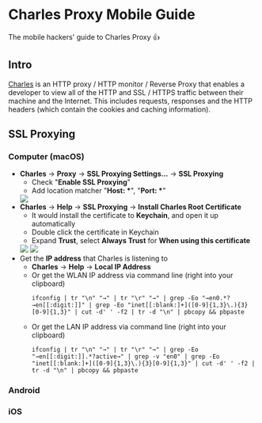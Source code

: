 # Charles Proxy Mobile Guide
The mobile hackers' guide to Charles Proxy :thumbsup:

## Intro

[Charles](https://www.charlesproxy.com/) is an HTTP proxy / HTTP monitor / Reverse Proxy that enables a developer to view all of the HTTP and SSL / HTTPS traffic between their machine and the Internet. This includes requests, responses and the HTTP headers (which contain the cookies and caching information).

## SSL Proxying

### Computer (macOS)

* **Charles** -> **Proxy** -> **SSL Proxying Settings...** -> **SSL Proxying**
    * Check "**Enable SSL Proxying**"
    * Add location matcher "**Host: &ast;**", "**Port: &ast;**"
    <img src="https://github.com/thyrlian/Charles-Proxy-Mobile-Guide/blob/master/Screenshots/macOS/SSL-Proxying-Settings.png">
* **Charles** -> **Help** -> **SSL Proxying** -> **Install Charles Root Certificate**
    * It would install the certificate to **Keychain**, and open it up automatically
    * Double click the certificate in Keychain
    * Expand **Trust**, select **Always Trust** for **When using this certificate**
    <img src="https://github.com/thyrlian/Charles-Proxy-Mobile-Guide/blob/master/Screenshots/macOS/Root-Certificate-not-trusted.png">
    <img src="https://github.com/thyrlian/Charles-Proxy-Mobile-Guide/blob/master/Screenshots/macOS/Root-Certificate-trusted.png">
* Get the **IP address** that Charles is listening to
    * **Charles** -> **Help** -> **Local IP Address**
    * Or get the WLAN IP address via command line (right into your clipboard)
        ```shell
        ifconfig | tr "\n" "→" | tr "\r" "→" | grep -Eo "→en0.*?→en[[:digit:]]" | grep -Eo "inet[[:blank:]+]([0-9]{1,3}\.){3}[0-9]{1,3}" | cut -d' ' -f2 | tr -d "\n" | pbcopy && pbpaste
        ```
    * Or get the LAN IP address via command line (right into your clipboard)
        ```shell
        ifconfig | tr "\n" "→" | tr "\r" "→" | grep -Eo "→en[[:digit:]].*?active→" | grep -v "en0" | grep -Eo "inet[[:blank:]+]([0-9]{1,3}\.){3}[0-9]{1,3}" | cut -d' ' -f2 | tr -d "\n" | pbcopy && pbpaste
        ```

### Android



### iOS

